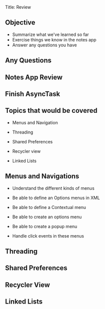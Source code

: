 
Title: Review

## Objective

- Summarize what we've learned so far
- Exercise things we know in the notes app
- Answer any questions you have

## Any Questions

## Notes App Review

## Finish AsyncTask

## Topics that would be covered

- Menus and Navigation

- Threading

- Shared Preferences

- Recycler view

- Linked Lists

## Menus and Navigations


* Understand the different kinds of menus

* Be able to define an Options menus in XML

* Be able to define a Contextual menu

* Be able to create an options menu

* Be able to create a popup menu

* Handle click events in these menus

## Threading


## Shared Preferences


## Recycler View


## Linked Lists

